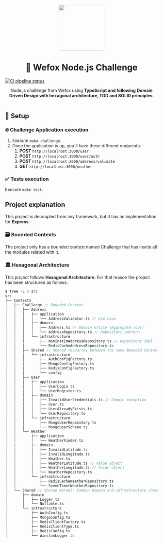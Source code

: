 <p align="center">
  <a href="https://www.wefox.com/en-de">
    <img src="https://www.jobaidukraine.com/wp-content/uploads/job-manager-uploads/company_logo/2022/03/logo-37.jpg" width="150px" height="150px"/>
  </a>
</p>

<h1 align="center">
  🔶  Wefox Node.js Challenge
</h1>

<a  href="https://github.com/djnogales/wefox-challenge/actions"><img src="https://github.com/djnogales/wefox-challenge/workflows/Node%20CI/badge.svg" alt="CI pipeline status" align="center" /></a>

<p align="center">
  Node.js challenge from Wefox using <strong>TypeScript and following Domain Driven Design with hexagonal architecture, TDD and SOLID principles</strong>.
  <br />
  <br />
</p>

## 🚀 Setup

### 🔥  Challenge Application execution
1. Execute `make challenge`.
2. Once the application is up, you'll have these different endpoints:
    1. **POST** `http://localhost:3000/user`
    2. **POST** `http://localhost:3000/user/auth`
    3. **POST** `http://localhost:3000/address/validate`
    4. **GET** `http://localhost:3000/weather`

### ✅  Tests execution
Execute `make test`.

## Project explanation
This project is decoupled from any framework, but it has an implementation for **Express**.

### 🗃 Bounded Contexts
The project only has a bounded context named Challenge that has inside all the modules related with it.

### 🏛 Hexagonal Architecture
This project follows **Hexagonal Architecture**. For that reason the project has been structured as follows:
```scala
$ tree -L 5 src
src
├── Contexts
│   ├── Challenge // Bounded Context
│   │   ├── Address
│   │   │   ├── application
│   │   │   │   └── AddressValidator.ts // Use case
│   │   │   ├── domain
│   │   │   │   ├── Address.ts // Domain entity (Aggregate root)
│   │   │   │   └── AddressRepository.ts // Repository pattern
│   │   │   └── infrastructure
│   │   │       ├── NominatimAddressRepository.ts // Repository impl
│   │   │       └── RedisCacheAddressRepository.ts
│   │   ├── Shared // Shared resources between the same Bounded Context
│   │   │   └── infrastructure
│   │   │       ├── AuthConfigFactory.ts
│   │   │       ├── MongoConfigFactory.ts
│   │   │       ├── RedisConfigFactory.ts
│   │   │       └── config
│   │   ├── User
│   │   │   ├── application
│   │   │   │   ├── UserLogin.ts
│   │   │   │   └── UserRegister.ts
│   │   │   ├── domain
│   │   │   │   ├── InvalidUserCredentials.ts // Domain exception
│   │   │   │   ├── User.ts
│   │   │   │   ├── UserAlreadyExists.ts
│   │   │   │   └── UserRepository.ts
│   │   │   └── infrastructure
│   │   │       ├── MongoUserRepository.ts
│   │   │       └── MongoUserSchema.ts
│   │   └── Weather
│   │       ├── application
│   │       │   └── WeatherFinder.ts
│   │       ├── domain
│   │       │   ├── InvalidLatitude.ts
│   │       │   ├── InvalidLongitude.ts
│   │       │   ├── Weather.ts
│   │       │   ├── WeatherLatitude.ts // Value object
│   │       │   ├── WeatherLongitude.ts // Value object
│   │       │   └── WeatherRepository.ts
│   │       └── infrastructure
│   │           ├── RedisCacheWeatherRepository.ts
│   │           └── SevenTimerWeatherRepository.ts
│   └── Shared // Shared Kernel: Common domain and infrastructure shared between the Bounded Contexts
│       ├── domain
│       │   ├── Logger.ts
│       │   └── Nullable.ts
│       └── infrastructure
│           ├── AuthConfig.ts
│           ├── MongoConfig.ts
│           ├── RedisClientFactory.ts
│           ├── RedisClientType.ts
│           ├── RedisConfig.ts
│           └── WinstonLogger.ts
```


